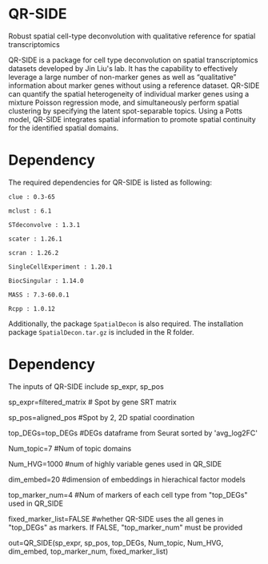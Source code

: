 # QR-SIDE
Robust spatial cell-type deconvolution with qualitative reference for spatial transcriptomics

QR-SIDE is a package for cell type deconvolution on spatial transcriptomics datasets developed by Jin Liu's lab. It has the capability to effectively leverage a large number of non-marker genes as well as “qualitative” information about marker genes without using a reference dataset. QR-SIDE can quantify the spatial heterogeneity of individual marker genes using a mixture Poisson regression mode, and simultaneously perform spatial clustering by specifying the latent spot-separable topics. Using a Potts model, QR-SIDE integrates spatial information to promote spatial continuity for the identified spatial domains. 

# Dependency
The required dependencies for QR-SIDE is listed as following:

`clue : 0.3-65`

`mclust : 6.1`

`STdeconvolve : 1.3.1` 

`scater : 1.26.1` 

`scran : 1.26.2` 

`SingleCellExperiment : 1.20.1` 

`BiocSingular : 1.14.0` 

`MASS : 7.3-60.0.1`

`Rcpp : 1.0.12`

Additionally, the package `SpatialDecon` is also required. The installation package `SpatialDecon.tar.gz` is included in the R folder.

# Dependency
The inputs of QR-SIDE include sp_expr, sp_pos

sp_expr=filtered_matrix # Spot by gene SRT matrix

sp_pos=aligned_pos #Spot by 2, 2D spatial coordination

top_DEGs=top_DEGs #DEGs dataframe from Seurat sorted by 'avg_log2FC'

Num_topic=7 #Num of topic domains

Num_HVG=1000 #num of highly variable genes used in QR_SIDE

dim_embed=20 #dimension of embeddings in hierachical factor models

top_marker_num=4 #Num of markers of each cell type from "top_DEGs" used in QR_SIDE 

fixed_marker_list=FALSE #whether QR-SIDE uses the all genes in "top_DEGs" as markers. If FALSE, "top_marker_num" must be provided

out=QR_SIDE(sp_expr, sp_pos, top_DEGs, Num_topic, Num_HVG, dim_embed, top_marker_num, fixed_marker_list)

